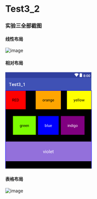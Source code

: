 # Test3_2
### 实验三全部截图
#### 线性布局
![image](https://github.com/zimando/Test3_2/raw/master/app/src/main/res/drawable/2.png)
#### 相对布局
![image](https://github.com/zimando/Test3_2/raw/master/app/src/main/res/drawable/1.png)
#### 表格布局
![image](https://github.com/zimando/Test3_2/raw/master/app/src/main/res/drawable/3.png)
